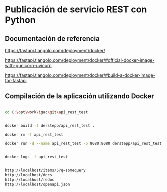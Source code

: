 # Publicación de servicio REST con Python

## Documentación de referencia

https://fastapi.tiangolo.com/deployment/docker/

https://fastapi.tiangolo.com/deployment/docker/#official-docker-image-with-gunicorn-uvicorn

https://fastapi.tiangolo.com/deployment/docker/#build-a-docker-image-for-fastapi


## Compilación de la aplicación utilizando Docker

```bash

cd C:\opt\work\igac\git\api_rest_test


docker build -t derstepp/api_rest_test .

docker rm -f api_rest_test 

docker run -d --name api_rest_test -p 8080:8080 derstepp/api_rest_test:latest


docker logs -f api_rest_test


http://localhost/items/5?q=somequery
http://localhost/docs
http://localhost/redoc
http://localhost/openapi.json



```
